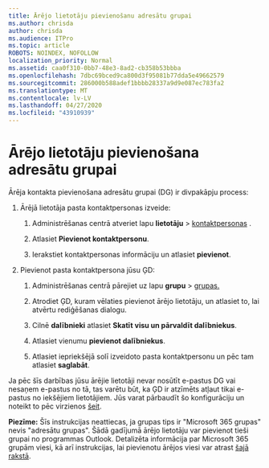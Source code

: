 ```yaml
---
title: Ārējo lietotāju pievienošanu adresātu grupai
ms.author: chrisda
author: chrisda
ms.audience: ITPro
ms.topic: article
ROBOTS: NOINDEX, NOFOLLOW
localization_priority: Normal
ms.assetid: caa0f310-0bb7-48e3-8ad2-cb358b53bbba
ms.openlocfilehash: 7dbc69bced9ca800d3f95081b77dda5e49662579
ms.sourcegitcommit: 286000b588adef1bbbb28337a9d9e087ec783fa2
ms.translationtype: MT
ms.contentlocale: lv-LV
ms.lasthandoff: 04/27/2020
ms.locfileid: "43910939"
---
```

# <a name="add-external-users-to-a-distribution-group"></a>Ārējo lietotāju pievienošana adresātu grupai

Ārēja kontakta pievienošana adresātu grupai (DG) ir divpakāpju process:
  
1. Ārējā lietotāja pasta kontaktpersonas izveide:
    
    1. Administrēšanas centrā atveriet lapu **lietotāju** > [kontaktpersonas](https://admin.microsoft.com/adminportal/home#/Contact) . 
    
    2. Atlasiet **Pievienot kontaktpersonu**.
    
    3. Ierakstiet kontaktpersonas informāciju un atlasiet **pievienot**.
    
2. Pievienot pasta kontaktpersona jūsu ĢD:
    
    1. Administrēšanas centrā pārejiet uz lapu **grupu** > [grupas.](https://admin.microsoft.com/adminportal/home#/groups) 
    
    2. Atrodiet ĢD, kuram vēlaties pievienot ārējo lietotāju, un atlasiet to, lai atvērtu rediģēšanas dialogu.
    
    3. Cilnē **dalībnieki** atlasiet **Skatīt visu un pārvaldīt dalībniekus**. 
    
    4. Atlasiet vienumu **pievienot dalībniekus**.
    
    5. Atlasiet iepriekšējā solī izveidoto pasta kontaktpersonu un pēc tam atlasiet **saglabāt**.
    
Ja pēc šīs darbības jūsu ārējie lietotāji nevar nosūtīt e-pastus DG vai nesaņem e-pastus no tā, tas varētu būt, ka ĢD ir atzīmēts atļaut tikai e-pastus no iekšējiem lietotājiem. Jūs varat pārbaudīt šo konfigurāciju un noteikt to pēc virzienos [šeit](https://docs.microsoft.com/exchange/mail-flow-best-practices/non-delivery-reports-in-exchange-online/fix-error-code-5-7-133-in-exchange-online).
  
 **Piezīme:** Šīs instrukcijas neattiecas, ja grupas tips ir "Microsoft 365 grupas" nevis "adresātu grupas". Šādā gadījumā ārējo lietotāju var pievienot tieši grupai no programmas Outlook. Detalizēta informācija par Microsoft 365 grupām viesi, kā arī instrukcijas, lai pievienotu ārējos viesi var atrast [šajā rakstā](https://support.office.com/article/Guest-access-in-Office-365-Groups-bfc7a840-868f-4fd6-a390-f347bf51aff6.aspx).
  